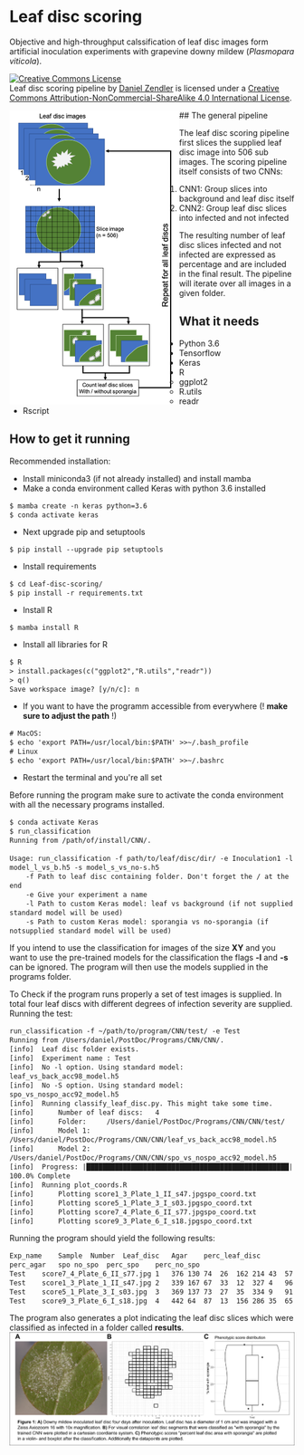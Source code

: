 # Leaf disc scoring

Objective and high-throughput calssification of leaf disc images form artificial
inoculation experiments with grapevine downy mildew (_Plasmopara viticola_).

<a rel="license" href="http://creativecommons.org/licenses/by-nc-sa/4.0/"><img alt="Creative Commons License" style="border-width:0" src="https://i.creativecommons.org/l/by-nc-sa/4.0/88x31.png" /></a><br /><span xmlns:dct="http://purl.org/dc/terms/" property="dct:title">Leaf disc scoring pipeline</span> by <a xmlns:cc="http://creativecommons.org/ns#" href="https://github.com/Daniel-Ze/Leaf-disc-scoring" property="cc:attributionName" rel="cc:attributionURL">Daniel Zendler</a> is licensed under a <a rel="license" href="http://creativecommons.org/licenses/by-nc-sa/4.0/">Creative Commons Attribution-NonCommercial-ShareAlike 4.0 International License</a>.

<img align="left" src="https://github.com/Daniel-Ze/Leaf-disc-scoring/blob/main/run_classification.png?raw=true" width="300">
## The general pipeline

The leaf disc scoring pipeline first slices the supplied leaf disc image into 506 sub images. The scoring pipeline itself consists of two CNNs:

  1. CNN1: Group slices into background and leaf disc itself
  2. CNN2: Group leaf disc slices into infected and not infected

The resulting number of leaf disc slices infected and not infected are expressed as percentage and are included in the final result.
The pipeline will iterate over all images in a given folder.



## What it needs

  - Python 3.6
  - Tensorflow
  - Keras
  - R
    - ggplot2
    - R.utils
    - readr
  - Rscript

## How to get it running

Recommended installation:
  - Install miniconda3 (if not already installed) and install mamba
  - Make a conda environment called Keras with python 3.6 installed
```
$ mamba create -n keras python=3.6
$ conda activate keras
```
  - Next upgrade pip and setuptools
```
$ pip install --upgrade pip setuptools
```
  - Install requirements
```
$ cd Leaf-disc-scoring/
$ pip install -r requirements.txt
```

  - Install R
```
$ mamba install R
```
  - Install all libraries for R
```
$ R
> install.packages(c("ggplot2","R.utils","readr"))
> q()
Save workspace image? [y/n/c]: n
```
  - If you want to have the programm accessible from everywhere (! **make sure to
    adjust the path** !)
```
# MacOS:
$ echo 'export PATH=/usr/local/bin:$PATH' >>~/.bash_profile
# Linux
$ echo 'export PATH=/usr/local/bin:$PATH' >>~/.bashrc
```
  - Restart the terminal and you're all set

Before running the program make sure to activate the conda environment with all
the necessary programs installed.
```
$ conda activate Keras
$ run_classification
Running from /path/of/install/CNN/.

Usage: run_classification -f path/to/leaf/disc/dir/ -e Inoculation1 -l model_l_vs_b.h5 -s model_s_vs_no-s.h5
	-f Path to leaf disc containing folder. Don't forget the / at the end
	-e Give your experiment a name
	-l Path to custom Keras model: leaf vs background (if not supplied standard model will be used)
	-s Path to custom Keras model: sporangia vs no-sporangia (if notsupplied standard model will be used)
```

If you intend to use the classification for images of the size **XY** and you
want to use the pre-trained models for the classification the flags **-l** and
**-s** can be ignored. The program will then use the models supplied in the
programs folder.

To Check if the program runs properly a set of test images is supplied. In
total four leaf discs with different degrees of infection severity are
supplied.
Running the test:
```
run_classification -f ~/path/to/program/CNN/test/ -e Test
Running from /Users/daniel/PostDoc/Programs/CNN/CNN/.
[info]	Leaf disc folder exists.
[info]	Experiment name : Test
[info]	No -l option. Using standard model: leaf_vs_back_acc98_model.h5
[info]	No -S option. Using standard model: spo_vs_nospo_acc92_model.h5
[info]	Running classify_leaf_disc.py. This might take some time.
[info]		Number of leaf discs:	4
[info]		Folder:		/Users/daniel/PostDoc/Programs/CNN/CNN/test/
[info]		Model 1:	/Users/daniel/PostDoc/Programs/CNN/CNN/leaf_vs_back_acc98_model.h5
[info]		Model 2:	/Users/daniel/PostDoc/Programs/CNN/CNN/spo_vs_nospo_acc92_model.h5
[info]  Progress: |██████████████████████████████████████████████████| 100.0% Complete
[info]	Running plot_coords.R
[info]		Plotting score1_3_Plate_1_II_s47.jpgspo_coord.txt
[info]		Plotting score5_1_Plate_3_I_s03.jpgspo_coord.txt
[info]		Plotting score7_4_Plate_6_II_s77.jpgspo_coord.txt
[info]		Plotting score9_3_Plate_6_I_s18.jpgspo_coord.txt
```
Running the program should yield the following results:

```
Exp_name	Sample	Number	Leaf_disc	Agar	perc_leaf_disc	perc_agar	spo	no_spo	perc_spo	perc_no_spo
Test	score7_4_Plate_6_II_s77.jpg	1	376	130	74	26	162	214	43	57
Test	score1_3_Plate_1_II_s47.jpg	2	339	167	67	33	12	327	4	96
Test	score5_1_Plate_3_I_s03.jpg	3	369	137	73	27	35	334	9	91
Test	score9_3_Plate_6_I_s18.jpg	4	442	64	87	13	156	286	35	65
```

The program also generates a plot indicating the leaf disc slices which were
classified as infected in a folder called **results**.
![results](https://github.com/Daniel-Ze/Leaf-disc-scoring/blob/main/results_combined.png?raw=true)
